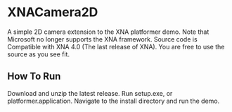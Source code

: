 XNACamera2D
===========

A simple 2D camera extension to the XNA platformer demo. Note that Microsoft no longer supports the XNA framework. Source code is Compatible with XNA 4.0 (The last release of XNA). You are free to use the source as you see fit.

How To Run
----------
Download and unzip the latest release. Run setup.exe, or platformer.application. Navigate to the install directory and run the demo.

